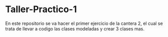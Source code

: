 # Taller-Practico-1
En este repositorio se va hacer el primer ejercicio de la cantera 2, el cual se trata de llevar a codigo las clases modeladas y crear 3 clases mas.
